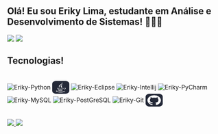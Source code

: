 ## Olá! Eu sou Eriky Lima, estudante em Análise e Desenvolvimento de Sistemas! 👨🏻‍💻

<div>
  <img height="180em" src="https://github-readme-stats.vercel.app/api?username=devErikyLS&show_icons=true&theme=darkblue&include_all_commits=true" />
  <img height="140em" src="https://github-readme-stats.vercel.app/api/top-langs/?username=devErikyLS&layout=compact&langs_count=16&theme=darkblue" />
</div>



## Tecnologias!

<div style="display: inline-block"><br>
  <img align="center" alt="Eriky-Python" height="30" width="40" src="https://cdn.jsdelivr.net/gh/devicons/devicon@latest/icons/python/python-original.svg" />
  <img align="center" alt="Eriky-Java" height="30" width="40" src="https://github.com/tandpfun/skill-icons/blob/main/icons/Java-Dark.svg" />
  <img align="center" alt="Eriky-Eclipse" height="30" width="40" src="https://cdn.jsdelivr.net/gh/devicons/devicon@latest/icons/eclipse/eclipse-original.svg" />
  <img align="center" alt="Eriky-Intellij" height="30" width="40" src="https://cdn.jsdelivr.net/gh/devicons/devicon@latest/icons/intellij/intellij-original.svg" />
  <img align="center" alt="Eriky-PyCharm" height="30" width="40" src="https://cdn.jsdelivr.net/gh/devicons/devicon@latest/icons/pycharm/pycharm-original.svg" />
  <img align="center" alt="Eriky-MySQL" height="30" width="40" src="https://cdn.jsdelivr.net/gh/devicons/devicon@latest/icons/mysql/mysql-plain-wordmark.svg" />
  <img align="center" alt="Eriky-PostGreSQL" height="30" width="40" src="https://cdn.jsdelivr.net/gh/devicons/devicon@latest/icons/postgresql/postgresql-original.svg" />
  <img align="center" alt="Eriky-Git" height="30" width="40" src="https://cdn.jsdelivr.net/gh/devicons/devicon@latest/icons/git/git-original.svg" />
  <img align="center" alt="Eriky-GitHub" height="30" width="40" src="https://github.com/tandpfun/skill-icons/blob/main/icons/Github-Dark.svg" />
</div>

          
##

<div>
  <a href="mailto:erikylimas2@gmail.com">
    <img src="https://img.shields.io/badge/-Gmail-D14836?style=for-the-badge&logo=gmail&logoColor=white" target="_blank" />
  </a>
  <a href="https://www.linkedin.com/in/eriky-lima-965a19293" target="_blank">
    <img src="https://img.shields.io/badge/-LinkedIn-0A66C2?style=for-the-badge&logo=linkedin&logoColor=white" target="_blank" />
  </a>
</div>

##



